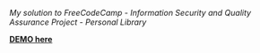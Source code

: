 *My solution to FreeCodeCamp - Information Security and Quality Assurance Project - Personal Library*

**[DEMO here](https://arrow-clownfish.glitch.me/)**


